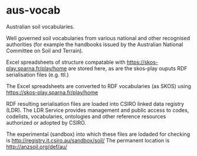 # aus-vocab
Australian soil vocabularies.

Well governed soil vocabularies from various national and other recognised authorities (for example the handbooks issued by the Australian National Committee on Soil and Terrain).

Excel spreadsheets of structure compatable with https://skos-play.sparna.fr/play/home are stored here, as are the skos-play ouputs RDF serialisation files (e.g. ttl.) 

The Excel spreadsheets are converted to RDF vocabularies (as SKOS) using https://skos-play.sparna.fr/play/home

RDF resulting serialisation files are loaded into CSIRO linked data registry (LDR). The LDR Service provides management and public access to codes, codelists, vocabularies, ontologies and other reference resources authorized or adopted by CSIRO.

The experimental (sandbox) into which these files are lodaded for checking is http://registry.it.csiro.au/sandbox/soil/
The permanent location is http://anzsoil.org/def/au/
 

